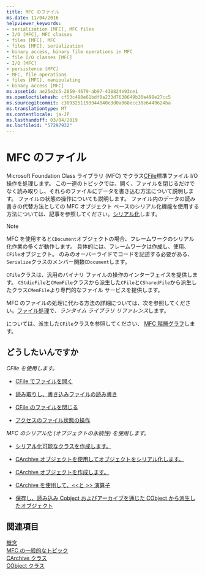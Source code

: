```yaml
---
title: MFC のファイル
ms.date: 11/04/2016
helpviewer_keywords:
- serialization [MFC], MFC files
- I/O [MFC], MFC classes
- files [MFC], MFC
- files [MFC], serialization
- binary access, binary file operations in MFC
- file I/O classes [MFC]
- I/O [MFC]
- persistence [MFC]
- MFC, file operations
- files [MFC], manipulating
- binary access [MFC]
ms.assetid: ae25e2c5-2859-4679-ab97-438824e93ce1
ms.openlocfilehash: cf53c498e61bdf0a233d7638649b30e498e27cc5
ms.sourcegitcommit: c3093251193944840e3d0a068ecc30e6449624ba
ms.translationtype: MT
ms.contentlocale: ja-JP
ms.lasthandoff: 03/04/2019
ms.locfileid: "57297932"
---
```

# <a name="files-in-mfc"></a>MFC のファイル

Microsoft Foundation Class ライブラリ (MFC) でクラス[CFile](../mfc/reference/cfile-class.md)標準ファイル I/O 操作を処理します。 この一連のトピックでは、開く、ファイルを閉じるだけでなく読み取りし、それらのファイルにデータを書き込む方法について説明します。 ファイルの状態の操作についても説明します。 ファイル内のデータの読み書きの代替方法としての MFC オブジェクト ベースのシリアル化機能を使用する方法については、記事を参照してください。[シリアル化](../mfc/serialization-in-mfc.md)します。

> [!NOTE]
>  MFC を使用すると`CDocument`オブジェクトの場合、フレームワークのシリアル化作業の多くが動作します。 具体的には、フレームワークは作成し、使用、`CFile`オブジェクト。 のみのオーバーライドでコードを記述する必要がある、`Serialize`クラスのメンバー関数`CDocument`します。

`CFile`クラスは、汎用のバイナリ ファイルの操作のインターフェイスを提供します。 `CStdioFile`と`CMemFile`クラスから派生した`CFile`と`CSharedFile`から派生したクラス`CMemFile`より専門的なファイル サービスを提供します。

MFC のファイルの処理に代わる方法の詳細については、次を参照してください。[ファイル処理](../c-runtime-library/file-handling.md)で、*ランタイム ライブラリ リファレンス*します。

については、派生した`CFile`クラスを参照してください、 [MFC 階層グラフ](../mfc/hierarchy-chart.md)します。

## <a name="what-do-you-want-to-do"></a>どうしたいんですか

*CFile を使用します。*

- [CFile でファイルを開く](../mfc/opening-files.md)

- [読み取りし、書き込みファイルの読み書き](../mfc/reading-and-writing-files.md)

- [CFile のファイルを閉じる](../mfc/closing-files.md)

- [アクセスのファイル状態の操作](../mfc/accessing-file-status.md)

*MFC のシリアル化 (オブジェクトの永続性) を使用します。*

- [シリアル化可能なクラスを作成します。](../mfc/serialization-making-a-serializable-class.md)

- [CArchive オブジェクトを使用してオブジェクトをシリアル化します。](../mfc/serialization-serializing-an-object.md)

- [CArchive オブジェクトを作成します。](../mfc/two-ways-to-create-a-carchive-object.md)

- [CArchive を使用して、<\<と >> 演算子](../mfc/using-the-carchive-output-and-input-operators.md)

- [保存し、読み込み Cobject およびアーカイブを通じた CObject から派生したオブジェクト](../mfc/storing-and-loading-cobjects-via-an-archive.md)

## <a name="see-also"></a>関連項目

[概念](../mfc/mfc-concepts.md)<br/>
[MFC の一般的なトピック](../mfc/general-mfc-topics.md)<br/>
[CArchive クラス](../mfc/reference/carchive-class.md)<br/>
[CObject クラス](../mfc/reference/cobject-class.md)
